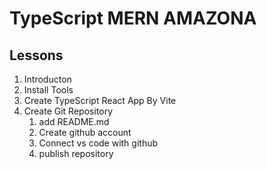 # TypeScript MERN AMAZONA

## Lessons

1. Introducton
2. Install Tools
3. Create TypeScript React App By Vite
4. Create Git Repository
   1. add README.md
   2. Create github account
   3. Connect vs code with github
   4. publish repository
